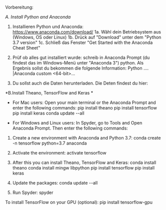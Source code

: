 Vorbereitung:

*A. Install Python and Anaconda*

1. Installieren Python und Anaconda: https://www.anaconda.com/download/
1a. Wähl dein Betriebsystem aus (Windows, OS oder Linux)
1b. Drück auf "Download" unter dem "Python 3.7 version"
1c. Schließ das Fenster "Get Started with the Anaconda Cheat Sheet"

2. Prüf ob alles gut installiert wurde: schreib in Anaconda Prompt (du findest das im Windows-Menü unter "Anaconda 3") python.
Als Ergebnis sollst du bekommen die folgende Information: Python .... |Anaconda custom <64-bit>...

3. Du sollst auch die Daten herunterladen. Die Deten findest du hier: 

*B.Install Theano, TensorFlow and Keras *

- For Mac users:
Open your main terminal or the Anaconda Prompt and enter the following commands:
pip install theano
pip install tensorflow
pip install keras
conda update --all

- For Windows and Linux users:
In Spyder, go to Tools and Open Anaconda Prompt. Then enter the following commands:
1. Create a new environment with Anaconda and Python 3.7:
conda create -n tensorflow python=3.7 anaconda

2. Activate the environment:
activate tensorflow

3. After this you can install Theano, TensorFlow and Keras:
conda install theano
conda install mingw libpython
pip install tensorflow
pip install keras

4. Update the packages:
conda update --all

5. Run Spyder:
spyder

To install TensorFlow on your GPU (optional):
pip install tensorflow-gpu
